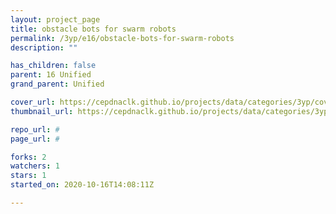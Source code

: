 ```yaml
---
layout: project_page
title: obstacle bots for swarm robots
permalink: /3yp/e16/obstacle-bots-for-swarm-robots
description: ""

has_children: false
parent: 16 Unified
grand_parent: Unified

cover_url: https://cepdnaclk.github.io/projects/data/categories/3yp/cover_page.jpg
thumbnail_url: https://cepdnaclk.github.io/projects/data/categories/3yp/thumbnail.jpg

repo_url: #
page_url: #

forks: 2
watchers: 1
stars: 1
started_on: 2020-10-16T14:08:11Z

---
```

    